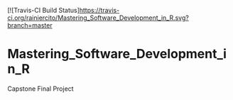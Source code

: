 <!-- README.md is generated from README.Rmd. Please edit that file -->
[![Travis-CI Build Status]https://travis-ci.org/rainiercito/Mastering_Software_Development_in_R.svg?branch=master

# Mastering_Software_Development_in_R
Capstone Final Project
